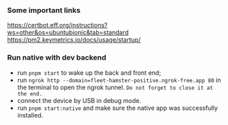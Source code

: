 ### Some important links

https://certbot.eff.org/instructions?ws=other&os=ubuntubionic&tab=standard
https://pm2.keymetrics.io/docs/usage/startup/

### Run native with dev backend

- run `pnpm start` to wake up the back and front end;
- run `ngrok http --domain=fleet-hamster-positive.ngrok-free.app 80` in the terminal to open the ngrok tunnel. `Do not forget to close it at the end.`
- connect the device by USB in debug mode.
- run `pnpm start:native` and make sure the native app was successfully installed.
